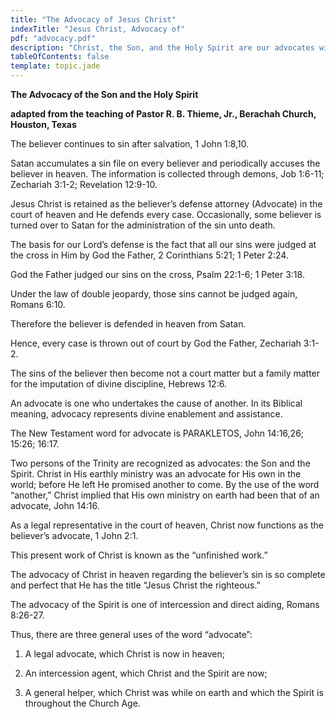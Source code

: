 ```yaml
---
title: "The Advocacy of Jesus Christ"
indexTitle: "Jesus Christ, Advocacy of"
pdf: "advocacy.pdf"
description: "Christ, the Son, and the Holy Spirit are our advocates with the Father, protecting us against the lies of Satan."
tableOfContents: false
template: topic.jade
---
```




**The Advocacy of the Son and the Holy Spirit**

**adapted from the teaching of Pastor R. B. Thieme, Jr., Berachah
Church, Houston, Texas**

The believer continues to sin after salvation, 1 John 1:8,10.

Satan accumulates a sin file on every believer and periodically accuses
the believer in heaven. The information is collected through demons, Job
1:6-11; Zechariah 3:1-2; Revelation 12:9-10.

Jesus Christ is retained as the believer’s defense attorney (Advocate)
in the court of heaven and He defends every case. Occasionally, some
believer is turned over to Satan for the administration of the sin unto
death.

The basis for our Lord’s defense is the fact that all our sins were
judged at the cross in Him by God the Father, 2 Corinthians 5:21; 1
Peter 2:24.

God the Father judged our sins on the cross, Psalm 22:1-6; 1 Peter 3:18.

Under the law of double jeopardy, those sins cannot be judged again,
Romans 6:10.

Therefore the believer is defended in heaven from Satan.

Hence, every case is thrown out of court by God the Father, Zechariah
3:1-2.

The sins of the believer then become not a court matter but a family
matter for the imputation of divine discipline, Hebrews 12:6.

An advocate is one who undertakes the cause of another. In its Biblical
meaning, advocacy represents divine enablement and assistance.

The New Testament word for advocate is PARAKLETOS, John 14:16,26;
15:26; 16:17.

Two persons of the Trinity are recognized as advocates: the Son and the
Spirit. Christ in His earthly ministry was an advocate for His own in
the world; before He left He promised another to come. By the use of the
word “another,” Christ implied that His own ministry on earth had been
that of an advocate, John 14:16.

As a legal representative in the court of heaven, Christ now functions
as the believer’s advocate, 1 John 2:1.

This present work of Christ is known as the “unfinished work.”

The advocacy of Christ in heaven regarding the believer’s sin is so
complete and perfect that He has the title “Jesus Christ the righteous.”

The advocacy of the Spirit is one of intercession and direct aiding,
Romans 8:26-27.

Thus, there are three general uses of the word “advocate”:

1.  A legal advocate, which Christ is now in heaven;

2.  An intercession agent, which Christ and the Spirit are now;

3.  A general helper, which Christ was while on earth and which the
    Spirit is throughout the Church Age.
